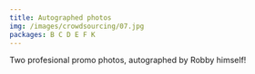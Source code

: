 ```yaml
---
title: Autographed photos
img: /images/crowdsourcing/07.jpg
packages: B C D E F K
--- 
```


<p>Two profesional promo photos, autographed by Robby himself!</p>